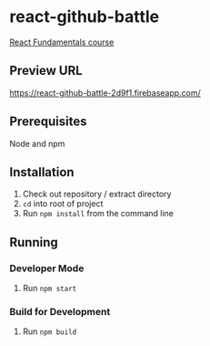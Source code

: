 # react-github-battle

[React Fundamentals course](https://reacttraining.com/online/react-fundamentals)

## Preview URL
<https://react-github-battle-2d9f1.firebaseapp.com/>

## Prerequisites
Node and npm

## Installation

1. Check out repository / extract directory
2. `cd` into root of project
3. Run `npm install` from the command line

## Running
### Developer Mode
1. Run `npm start`

### Build for Development
1. Run `npm build`